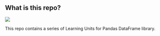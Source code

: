## What is this repo?

![](/media/Pandas-Cool.png)

This repo contains a series of Learning Units for Pandas DataFrame library. 

